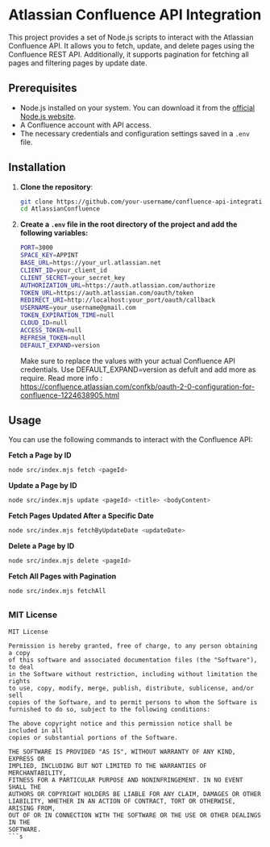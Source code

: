 # Atlassian Confluence API Integration

This project provides a set of Node.js scripts to interact with the Atlassian Confluence API. It allows you to fetch, update, and delete pages using the Confluence REST API. Additionally, it supports pagination for fetching all pages and filtering pages by update date.

## Prerequisites

- Node.js installed on your system. You can download it from the [official Node.js website](https://nodejs.org/).
- A Confluence account with API access.
- The necessary credentials and configuration settings saved in a `.env` file.

## Installation

1. **Clone the repository**:

   ```bash
   git clone https://github.com/your-username/confluence-api-integration.git
   cd AtlassianConfluence
   ```

2. **Create a `.env` file in the root directory of the project and add the following variables:**

   ```bash
   PORT=3000
   SPACE_KEY=APPINT
   BASE_URL=https://your_url.atlassian.net
   CLIENT_ID=your_client_id
   CLIENT_SECRET=your_secret_key
   AUTHORIZATION_URL=https://auth.atlassian.com/authorize
   TOKEN_URL=https://auth.atlassian.com/oauth/token
   REDIRECT_URI=http://localhost:your_port/oauth/callback
   USERNAME=your_username@gmail.com
   TOKEN_EXPIRATION_TIME=null
   CLOUD_ID=null
   ACCESS_TOKEN=null
   REFRESH_TOKEN=null
   DEFAULT_EXPAND=version
   ```

   Make sure to replace the values with your actual Confluence API credentials.
   Use DEFAULT_EXPAND=version as defult and add more as require.
   Read more info : https://confluence.atlassian.com/confkb/oauth-2-0-configuration-for-confluence-1224638905.html

## Usage

You can use the following commands to interact with the Confluence API:

**Fetch a Page by ID**

```bash
node src/index.mjs fetch <pageId>
```

**Update a Page by ID**

```bash
node src/index.mjs update <pageId> <title> <bodyContent>
```

**Fetch Pages Updated After a Specific Date**

```bash
node src/index.mjs fetchByUpdateDate <updateDate>
```

**Delete a Page by ID**

```bash
node src/index.mjs delete <pageId>
```

**Fetch All Pages with Pagination**

```bash
node src/index.mjs fetchAll
```

##

### MIT License

````text
MIT License

Permission is hereby granted, free of charge, to any person obtaining a copy
of this software and associated documentation files (the "Software"), to deal
in the Software without restriction, including without limitation the rights
to use, copy, modify, merge, publish, distribute, sublicense, and/or sell
copies of the Software, and to permit persons to whom the Software is
furnished to do so, subject to the following conditions:

The above copyright notice and this permission notice shall be included in all
copies or substantial portions of the Software.

THE SOFTWARE IS PROVIDED "AS IS", WITHOUT WARRANTY OF ANY KIND, EXPRESS OR
IMPLIED, INCLUDING BUT NOT LIMITED TO THE WARRANTIES OF MERCHANTABILITY,
FITNESS FOR A PARTICULAR PURPOSE AND NONINFRINGEMENT. IN NO EVENT SHALL THE
AUTHORS OR COPYRIGHT HOLDERS BE LIABLE FOR ANY CLAIM, DAMAGES OR OTHER
LIABILITY, WHETHER IN AN ACTION OF CONTRACT, TORT OR OTHERWISE, ARISING FROM,
OUT OF OR IN CONNECTION WITH THE SOFTWARE OR THE USE OR OTHER DEALINGS IN THE
SOFTWARE.
```s
````
